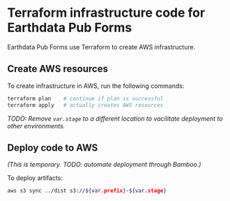 # Terraform infrastructure code for Earthdata Pub Forms

Earthdata Pub Forms use Terraform to create AWS infrastructure.

## Create AWS resources

To create infrastructure in AWS, run the following commands:

``` bash
terraform plan    # continue if plan is successful
terraform apply   # actually creates AWS resources
```

_TODO: Remove `var.stage` to a different location to vacilitate deployment to other environments._

## Deploy code to AWS

_(This is temporary. TODO: automate deployment through Bamboo.)_

To deploy artifacts:

``` bash
aws s3 sync ../dist s3://${var.prefix}-${var.stage}
```
